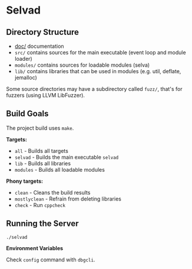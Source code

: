 <!--
Copyright (c) 2022 SAULX

SPDX-License-Identifier: MIT
-->

Selvad
======

Directory Structure
-------------------

- [doc/](doc) documentation
- `src/` contains sources for the main executable (event loop and module loader)
- `modules/` contains sources for loadable modules (selva)
- `lib/` contains libraries that can be used in modules (e.g. util, deflate, jemalloc)

Some source directories may have a subdirectory called `fuzz/`, that's for
fuzzers (using LLVM LibFuzzer).

Build Goals
-----------

The project build uses `make`.

**Targets:**
- `all` - Builds all targets
- `selvad` - Builds the main executable `selvad`
- `lib` - Builds all libraries
- `modules` - Builds all loadable modules 

**Phony targets:**
- `clean` - Cleans the build results
- `mostlyclean` - Refrain from deleting libraries
- `check` - Run `cppcheck`

Running the Server
------------------

```
./selvad
```

**Environment Variables**

Check `config` command with `dbgcli`.

